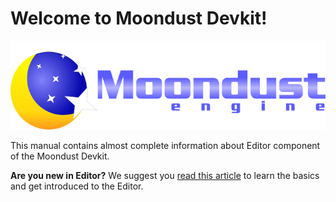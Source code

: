 # Welcome to Moondust Devkit!

![Logo](images/logo.png)

This manual contains almost complete information about Editor component of the Moondust Devkit.

**Are you new in Editor?** We suggest you [read this article](Intro/QuickStart/WhatIsEditor) 
to learn the basics and get introduced to the Editor.
